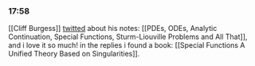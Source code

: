 ### 17:58
[[Cliff Burgess]] [twitted](https://twitter.com/CburgesCliff/status/1734064708213182582) about his notes: [[PDEs, ODEs, Analytic Continuation, Special Functions, Sturm-Liouville Problems and All That]], and i love it so much! in the replies i found a book: [[Special Functions A Unified Theory Based on Singularities]]. 